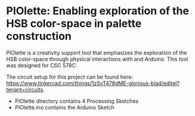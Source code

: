 # PIOlette: Enabling exploration of the HSB color-space in palette construction

PIOlette is a creativity support tool that emphasizes the exploration of the HSB color-space through physical interactions with and Arduino. This tool was designed for CSC 578C. 

The circuit setup for this project can be found here: https://www.tinkercad.com/things/1z5vT478dME-glorious-blad/editel?tenant=circuits.

- PIOlette directory contains 4 Processing Sketches
- PIOlette.ino contains the Arduino Sketch
